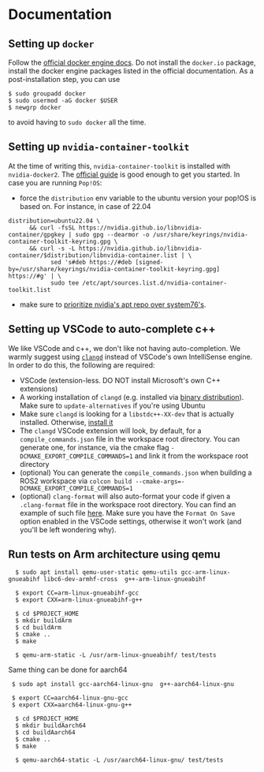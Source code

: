 # Documentation

## Setting up `docker`
Follow the [official docker engine docs](https://docs.docker.com/engine/install/). Do not install the `docker.io` package, install the docker engine packages listed in the official documentation. As a post-installation step, you can use 
```shell
$ sudo groupadd docker
$ sudo usermod -aG docker $USER
$ newgrp docker
```
to avoid having to `sudo docker` all the time. 

## Setting up `nvidia-container-toolkit`
At the time of writing this, `nvidia-container-toolkit` is installed with `nvidia-docker2`. The [official guide](https://docs.nvidia.com/datacenter/cloud-native/container-toolkit/install-guide.html#installation-guide) is good enough to get you started. In case you are running `Pop!OS`:
- force the `distribution` env variable to the ubuntu version your pop!OS is based on. For instance, in case of 22.04
```shell
distribution=ubuntu22.04 \
      && curl -fsSL https://nvidia.github.io/libnvidia-container/gpgkey | sudo gpg --dearmor -o /usr/share/keyrings/nvidia-container-toolkit-keyring.gpg \
      && curl -s -L https://nvidia.github.io/libnvidia-container/$distribution/libnvidia-container.list | \
            sed 's#deb https://#deb [signed-by=/usr/share/keyrings/nvidia-container-toolkit-keyring.gpg] https://#g' | \
            sudo tee /etc/apt/sources.list.d/nvidia-container-toolkit.list
```
- make sure to [prioritize nvidia's apt repo over system76's](https://github.com/NVIDIA/nvidia-docker/issues/1388#issuecomment-1097326214).

## Setting up VSCode to auto-complete c++
We like VSCode and c++, we don't like not having auto-completion. 
We warmly suggest using [`clangd`](https://clangd.llvm.org/) instead of VSCode's own IntelliSense engine. In order to do this, the following are required:
- VSCode (extension-less. DO NOT install Microsoft's own C++ extensions)
- A working installation of `clangd` (e.g. installed via [binary distribution](https://clangd.llvm.org/installation#installing-clangd)). Make sure to `update-alternatives` if you're using Ubuntu
- Make sure `clangd` is looking for a `libstdc++-XX-dev` that is actually installed. Otherwise, [install it](https://stackoverflow.com/questions/74785927/clangd-doesnt-recognize-standard-headers/74787345)
- The `clangd` VSCode extension will look, by default, for a `compile_commands.json` file in the workspace root directory. You can generate one, for instance, via the cmake flag `-DCMAKE_EXPORT_COMPILE_COMMANDS=1` and link it from the workspace root directory
- (optional) You can generate the `compile_commands.json` when building a ROS2 workspace via `colcon build --cmake-args=-DCMAKE_EXPORT_COMPILE_COMMANDS=1`
- (optional) `clang-format` will also auto-format your code if given a `.clang-format` file in the workspace root directory. You can find an example of such file [here](https://github.com/AltoRobotics/dotconfig/blob/main/.clang-format). Make sure you have the `Format On Save` option enabled in the VSCode settings, otherwise it won't work (and you'll be left wondering why).

## Run tests on Arm architecture using qemu

```
  $ sudo apt install qemu-user-static qemu-utils gcc-arm-linux-gnueabihf libc6-dev-armhf-cross  g++-arm-linux-gnueabihf
  
  $ export CC=arm-linux-gnueabihf-gcc
  $ export CXX=arm-linux-gnueabihf-g++
  
  $ cd $PROJECT_HOME
  $ mkdir buildArm
  $ cd buildArm
  $ cmake ..
  $ make 
  
  $ qemu-arm-static -L /usr/arm-linux-gnueabihf/ test/tests

  ```
Same thing can be done for aarch64

```
 $ sudo apt install gcc-aarch64-linux-gnu  g++-aarch64-linux-gnu

 $ export CC=aarch64-linux-gnu-gcc
 $ export CXX=aarch64-linux-gnu-g++

  $ cd $PROJECT_HOME
  $ mkdir buildAarch64
  $ cd buildAarch64
  $ cmake ..
  $ make 

  $ qemu-aarch64-static -L /usr/aarch64-linux-gnu/ test/tests
  ```
  
